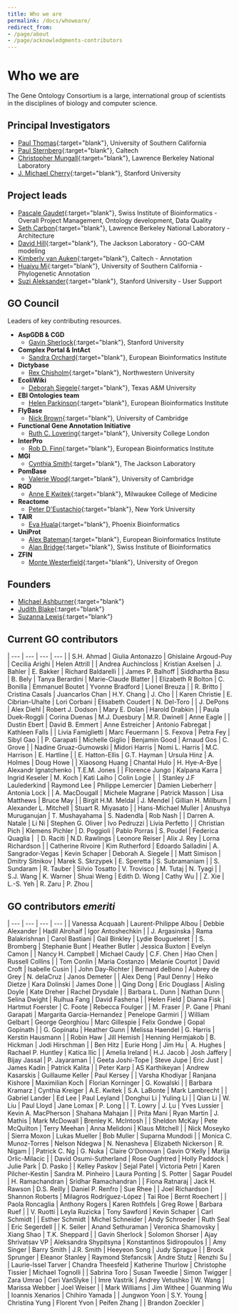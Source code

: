 ```yaml
---
title: Who we are
permalink: /docs/whoweare/
redirect_from: 
- /page/about
- /page/acknowledgments-contributors
---
```


# Who we are

The Gene Ontology Consortium is a large, international group of scientists in the disciplines of biology and computer science.

## Principal Investigators
+ [Paul Thomas](https://sites.google.com/usc.edu/thomaslab){:target="blank"}, University of Southern California
+ [Paul Sternberg](http://wormlab.caltech.edu/){:target="blank"}, Caltech
+ [Christopher Mungall](http://www.berkeleybop.org/people/chris-mungall){:target="blank"}, Lawrence Berkeley National Laboratory
+ [J. Michael Cherry](https://med.stanford.edu/profiles/j-michael-cherry){:target="blank"}, Stanford University


## Project leads
+ [Pascale Gaudet](https://orcid.org/0000-0003-1813-6857){:target="blank"}, Swiss Institute of Bioinformatics - Overall Project Management, Ontology development, Data Quality
+ [Seth Carbon](https://orcid.org/0000-0001-8244-1536){:target="blank"}, Lawrence Berkeley National Laboratory - Architecture
+ [David Hill](https://www.jax.org/research-and-faculty/faculty/research-scientists/david-hill){:target="blank"}, The Jackson Laboratory - GO-CAM modeling
+ [Kimberly van Auken](https://wormbase.org/resources/person/WBPerson1843){:target="blank"}, Caltech - Annotation
+ [Huaiyu Mi](https://keck.usc.edu/faculty-search/huaiyu-mi/){:target="blank"}, University of Southern California - Phylogenetic Annotation
+ [Suzi Aleksander](https://cherrylab.stanford.edu/people/suzi-aleksander){:target="blank"}, Stanford University - User Support

## GO Council
Leaders of key contributing resources.
- __AspGDB & CGD__
  - [Gavin Sherlock](https://web.stanford.edu/group/sherlocklab/){:target="blank"}, Stanford University
- __Complex Portal & IntAct__
  - [Sandra Orchard](https://www.ebi.ac.uk/about/people/sandra-orchard){:target="blank"}, European Bioinformatics Institute  
- __Dictybase__
  - [Rex	Chisholm](https://www.feinberg.northwestern.edu/faculty-profiles/az/profile.html?xid=10466){:target="blank"}, Northwestern University
- __EcoliWiki__
  - [Deborah Siegele](https://www.bio.tamu.edu/faculty-page-deborah-siegele/){:target="blank"}, Texas A&M University
- __EBI Ontologies team__
  - [Helen	Parkinson](https://www.ebi.ac.uk/about/people/helen-parkinson){:target="blank"}, European Bioinformatics Institute
- __FlyBase__
  - [Nick	Brown](https://www.pdn.cam.ac.uk/directory/nick-brown){:target="blank"}, University of Cambridge
- __Functional Gene Annotation Initiative__
  - [Ruth C.	Lovering](https://iris.ucl.ac.uk/iris/browse/profile?upi=RCLOV36){:target="blank"}, University College London
- __InterPro__
  - [Rob D. Finn](https://www.ebi.ac.uk/about/people/rob-finn){:target="blank"}, European Bioinformatics Institute
- __MGI__
  - [Cynthia Smith](https://www.jax.org/research-and-faculty/faculty/research-scientists/cynthia-smith){:target="blank"}, The Jackson Laboratory
- __PomBase__
  - [Valerie	Wood](https://www.sysbiol.cam.ac.uk/Investigators/val-wood){:target="blank"}, University of Cambridge
- __RGD__
  - [Anne E Kwitek](https://www.mcw.edu/departments/physiology/people/anne-e-kwitek-phd){:target="blank"}, Milwaukee College of Medicine
- __Reactome__
  - [Peter	D'Eustachio](https://orcid.org/0000-0002-5494-626X){:target="blank"}, New York University
- __TAIR__
  - [Eva Huala](https://orcid.org/0000-0003-4631-7241){:target="blank"}, Phoenix Bioinformatics
- __UniProt__
  - [Alex	Bateman](https://www.ebi.ac.uk/about/people/alex-bateman){:target="blank"}, European Bioinformatics Institute
  - [Alan Bridge](https://orcid.org/0000-0003-2148-9135){:target="blank"}, Swiss Institute of Bioinformatics
- __ZFIN__
  - [Monte	Westerfield](https://ion.uoregon.edu/content/monte-westerfield){:target="blank"}, University of Oregon
  
## Founders

- [Michael Ashburner](https://en.wikipedia.org/wiki/Michael_Ashburner){:target="blank"}
- [Judith Blake](https://en.wikipedia.org/wiki/Judith_Blake_(scientist)){:target="blank"}
- [Suzanna Lewis](https://en.wikipedia.org/wiki/Suzanna_Lewis){:target="blank"}

## Current GO contributors

| --- | --- | --- | --- |
| S.H.	Ahmad | Giulia	Antonazzo | Ghislaine	Argoud-Puy | Cecilia	Arighi | Helen	Attrill |
| Andrea	Auchincloss | Kristian	Axelsen | J.	Bahler | E.	Bakker | Richard	Baldarelli |
| James P.	Balhoff | Siddhartha	Basu | B.	Bely | Tanya	Berardini | Marie-Claude	Blatter |
| Elizabeth R	Bolton | C.	Bonilla | Emmanuel	Boutet | Yvonne	Bradford | Lionel	Breuza |
| R.	Britto | Cristina	Casals | Juancarlos	Chan | H.Y.	Chang | J. Cho |
| Karen	Christie | E.	Cibrian-Uhalte | Lori	Corbani | Elisabeth	Coudert | N. Del-Toro |
| J.	DePons | Alex	Diehl | Robert J.	Dodson | Mary E.	Dolan | Harold	Drabkin |
| Paula	Duek-Roggli | Corina	Duenas | M.J.	Duesbury | M.R.	Dwinell | Anne	Eagle |
| Dustin	Ebert | David B. Emmert | Anne	Estreicher | Antonio	Fabregat | Kathleen	Falls |
| Livia	Famiglietti | Marc Feuermann | S.	Fexova | Petra	Fey | Sibyl	Gao |
| P.	Garapati | Michelle	Giglio | Benjamin	Good |  Arnaud	Gos | C.	Grove |
| Nadine	Gruaz-Gumowski | Midori	Harris | Nomi L.	Harris | M.C.	Harrison | E.	Hartline |
| E.	Hatton-Ellis | G.T.	Hayman | Ursula	Hinz | A.	Holmes | Doug	Howe |
| Xiaosong	Huang | Chantal	Hulo | H.	Hye-A-Bye | Alexandr 	Ignatchenko | T.E.M.	Jones |
| Florence	Jungo | Kalpana	Karra | Ingrid	Keseler | M.	Koch | Kati	Laiho | Colin Logie | 
| Stanley J.F	Laulederkind | Raymond	Lee | Philippe	Lemercier | Damien	Lieberherr | Antonia	Lock |
| A.	MacDougall | Michele	Magrane | Patrick	Masson | Lisa	Matthews | Bruce	May |
| Birgit H.M. Meldal | J.	Mendel | Gillian H.	Millburn | Alexander L.	Mitchell | Stuart R.	Miyasato |
| Hans-Michael	Muller | Anushya	Muruganujan | T.	Mushayahama | S.	Nadendla | Rob	Nash |
| Darren A.	Natale | Li	Ni | Stephen G.	Oliver | Ivo	Pedruzzi | Livia	Perfetto |
| Christian	Pich | Klemens	Pichler | D.	Poggioli | Pablo	Porras | S.	Poudel | Federica Quaglia | 
| D.	Raciti | N.D.	Rawlings | Leonore	Reiser | Alix J.	Rey | Lorna	Richardson |
| Catherine	Rivoire | Kim	Rutherford | Edoardo Salladini | A.	Sangrador-Vegas | Kevin	Schaper | Deborah A.	Siegele |
| Matt	Simison | Dmitry	Sitnikov | Marek S.	Skrzypek | E.	Speretta | S.	Subramaniam |
| S.	Sundaram | R.	Tauber | Silvio Tosatto | V.	Trovisco | M.	Tutaj | N.	Tyagi |
| S.J.	Wang | K.	Warner | Shuai	Weng | Edith D.	Wong | Cathy	Wu |
|	Z.	Xie | L.-S.	Yeh | R.	Zaru | P.	Zhou |

## GO contributors *emeriti*

| --- | --- | --- | --- |
| Vanessa	Acquaah | Laurent-Philippe Albou | Debbie Alexander | Hadil Alrohaif | Igor	Antoshechkin |
| J.	Argasinska | Rama	Balakrishnan | Carol	Bastiani |  Gail	Binkley | Lydie	Bougueleret |
| S.	Bromberg |	Stephanie	Bunt |	Heather	Butler | Jessica	Buxton |	Evelyn	Camon |
| Nancy H. Campbell |	Michael	Caudy |	C.F.	Chen | Hao Chen |	Russell	Collins |
|	Tom	Conlin |	Maria	Costanzo | Melanie	Courtot |	David	Croft |	Isabelle	Cusin |
|	John	Day-Richter |	Bernard	deBono | Aubrey	de Grey |	N.	delaCruz |	Janos	Demeter |
| Alex Deng |	Paul	Denny |	Heiko	Dietze |	Kara	Dolinski |	James	Done |
|	Qing	Dong | Eric	Douglass | Aisling	Doyle |	Kate	Dreher | Rachel	Drysdale |
| Barbara L.	Dunn | Nathan	Dunn |	Selina	Dwight |	Ruihua	Fang |	David	Fashena |
| Helen	Field |	Dianna	Fisk |	Hartmut	Foerster |	C.	Foote |	Rebecca	Foulger |
|	M.	Fraser | P. Gane |	Phani	Garapati |	Margarita	Garcia-Hernandez | Penelope	Garmiri |
|	William	Gelbart | George	Georghiou |	Marc	Gillespie | Felix	Gondwe |	Gopal	Gopinath |
|	G.	Gopinatu | Heather Gunn |	Melissa	Haendel |	G.	Harris |	Kerstin	Hausmann |
|	Robin	Haw |	Jill	Hemish |	Henning	Hermjakob |	B.	Hickman |	Jodi	Hirschman |
|	Ben	Hitz |	Eurie	Hong | Jim Hu |  A.	Hughes | Rachael P. Huntley |	Katica	Ilic |
|	Amelia	Ireland |	H.J.	Jacob |	Josh	Jaffery |	Bijay	Jassal |	P.	Jayaraman |
|	Geeta	Joshi-Tope |	Steve	Jupe | Eric Just |	James	Kadin |	Patrick	Kalita |
|	Peter	Karp |	AS	Karthikeyan |	Andrew	Kasarskis |	Guillaume	Keller |	Paul	Kersey |
| Varsha	Khodiyar |	Ranjana	Kishore | Maximilian	Koch |	Florian	Korninger |	G.	Kowalski |
| Barbara Kramarz |	Cynthia	Kreiger |	A.E.	Kwitek |  S.A.	LaBonte | Mark	Lambrecht |
|	Gabriel	Lander | Ed	Lee |	Paul	Leyland |	Donghui	Li |	Yuling	Li |
|	Qian	Li |	W.	Liu |	Paul	Lloyd |	Jane	Lomax | P.	Long |
|	T.	Lowry |	J.	Lu | Yves	Lussier | Kevin A.	MacPherson | Shahana	Mahajan |
|	Prita	Mani |	Ryan	Martin |	J.	Mathis | Mark	McDowall |	Brenley K.	McIntosh |
|	Sheldon	McKay |	Pete	McQuilton |	Terry	Meehan | Anna	Melidoni | Klaus Mitchell |
|	Nick	Moseyko |	Sierra	Moxon |	Lukas	Mueller |	Bob	Muller | Suparna	Mundodi |
|	Monica C.	Munoz-Torres |	Nelson	Ndegwa |	N.	Nenasheva |	Elizabeth	Nickerson |	R.	Nigam |
| Patrick C.	Ng |	G.	Nuka |	Claire	O'Donovan |	Gavin	O'Kelly |	Marija	Orlic-Milacic |
| David	Osumi-Sutherland |	Rose	Oughtred |	Holly	Paddock |	Julie	Park |	D.	Pasko |
|	Kelley	Paskov | Sejal Patel |	Victoria	Petri |	Karen	Pilcher-Kestin | Sandra M. Pinheiro 
|	Laura	Ponting |	S.	Potter |	Sagar	Poudel |	H.	Ramachandran |	Sridhar	Ramachandran |
| Fiona Ratnaraj | Jack H. Rawson |	D.S.	Reilly |	Daniel P.	Renfro |	Sue	Rhee |
| Joel	Richardson |	Shannon	Roberts |	Milagros	Rodríguez-López |	Tai	Roe |	Bernt	Roechert |
| Paola	Roncaglia | Anthony	Rogers | Karen	Rothfels | Greg Rowe |	Barbara	Ruef |
| V.	Ruotti |	Leyla	Ruzicka | Tony	Sawford |	Kevin	Schaper |	Carl	Schmidt |
| Esther	Schmidt | Michel	Schneider |	Andy	Schroeder |	Ruth	Seal |	Eric	Segerdell |
|	K.	Seiler |	Anand	Sethuraman |	Veronica	Shamovsky |	Xiang	Shao | T.K.	Sheppard |
| Gavin	Sherlock | Solomon	Shorser | Ajay	Shrivatsav VP | Aleksandra	Shypitsyna |	Konstantinos	Sidiropoulos |
| Amy	Singer |	Barry	Smith |	J.R.	Smith |	Heeyeon	Song |	Judy	Sprague |
| Brock	Sprunger |	Eleanor	Stanley |	Raymond	Stefancsik |	Andre	Stutz | Renzhi Su |
| Laurie-Issel	Tarver | Chandra	Theesfeld | Katherine Thurlow |	Christophe	Tissier |	Michael	Tognolli |
| Sabrina	Toro |	Susan	Tweedie |	Simon	Twigger |	Zara Umrao | Ceri	VanSlyke |
| Imre	Vastrik |	Andrey	Vetushko |	W.	Wang |	Marissa	Webber |	Joel	Weiser |
| Mark	Williams |	Jim	Withee |	Guanming	Wu |	Ioannis	Xenarios |	Chihiro	Yamada |
| Jungwon	Yoon |	S.Y.	Young	| Christina	Yung |	Florent	Yvon |	Peifen	Zhang |
| Brandon	Zoeckler |
